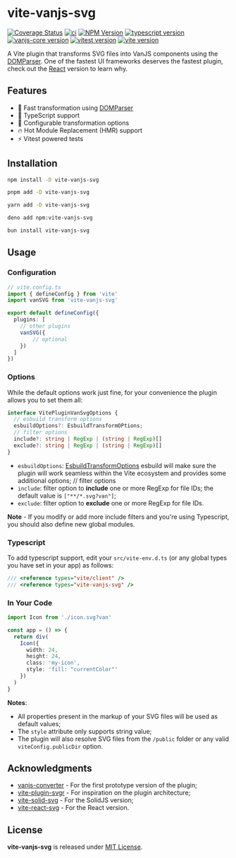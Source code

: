 # vite-vanjs-svg

[![Coverage Status](https://coveralls.io/repos/github/thednp/vite-vanjs-svg/badge.svg)](https://coveralls.io/github/thednp/vite-vanjs-svg)
[![ci](https://github.com/thednp/vite-vanjs-svg/actions/workflows/ci.yml/badge.svg)](https://github.com/thednp/vite-vanjs-svg/actions/workflows/ci.yml)
[![NPM Version](https://img.shields.io/npm/v/vite-vanjs-svg.svg)](https://www.npmjs.com/package/vite-vanjs-svg)
[![typescript version](https://img.shields.io/badge/typescript-5.7.3-brightgreen)](https://www.typescriptlang.org/)
[![vanjs-core version](https://img.shields.io/badge/vanjs--core-1.5.3-brightgreen)](https://github.com/vanjs-org/van)
[![vitest version](https://img.shields.io/badge/vitest-3.0.6-brightgreen)](https://www.vitest.dev/)
[![vite version](https://img.shields.io/badge/vite-6.1.1-brightgreen)](https://vite.dev)


A Vite plugin that transforms SVG files into VanJS components using the [DOMParser](https://github.com/thednp/domparser). One of the fastest UI frameworks deserves the fastest plugin, check out the [React](https://github.com/thednp/vite-react-svg) version to learn why.


## Features
* 🚀 Fast transformation using [DOMParser](https://github.com/thednp/domparser)
* 🎯 TypeScript support
* 🔧 Configurable transformation options
* 🔥 Hot Module Replacement (HMR) support
* ⚡ Vitest powered tests


## Installation

```bash
npm install -D vite-vanjs-svg
```

```bash
pnpm add -D vite-vanjs-svg
```

```bash
yarn add -D vite-vanjs-svg
```

```bash
deno add npm:vite-vanjs-svg
```

```bash
bun install vite-vanjs-svg
```


## Usage
### Configuration
```ts
// vite.config.ts
import { defineConfig } from 'vite'
import vanSVG from 'vite-vanjs-svg'

export default defineConfig({
  plugins: [
    // other plugins
    vanSVG({
        // optional
    })
  ]
})
```

### Options
While the default options work just fine, for your convenience the plugin allows you to set them all:

```ts
interface VitePluginVanSvgOptions {
  // esbuild transform options
  esbuildOptions?: EsbuildTransformOPtions;
  // filter options
  include?: string | RegExp | (string | RegExp)[]
  exclude?: string | RegExp | (string | RegExp)[]
}
```

* `esbuildOptions`: [EsbuildTransformOptions](https://esbuild.github.io/api/#transform) esbuild will make sure the plugin will work seamless within the Vite ecosystem and provides some additional options;
  // filter options
* `include`: filter option to **include** one or more RegExp for file IDs; the default value is `["**/*.svg?van"]`;
* `exclude`: filter option to **exclude** one or more RegExp for file IDs.

**Note** - If you modify or add more include filters and you're using Typescript, you should also define new global modules.


### Typescript
To add typescript support, edit your `src/vite-env.d.ts` (or any global types you have set in your app) as follows:

```ts
/// <reference types="vite/client" />
/// <reference types="vite-vanjs-svg" />
```


### In Your Code
```ts
import Icon from './icon.svg?van'

const app = () => {
  return div(
    Icon({ 
      width: 24,
      height: 24,
      class: 'my-icon',
      style: 'fill: "currentColor"'
    })
  )
}
```
**Notes**:
 * All properties present in the markup of your SVG files will be used as default values;
 * The `style` attribute only supports string value;
 * The plugin will also resolve SVG files from the `/public` folder or any valid `viteConfig.publicDir` option.


## Acknowledgments
* [vanjs-converter](https://github.com/vanjs-org/converter) - For the first prototype version of the plugin;
* [vite-plugin-svgr](https://github.com/pd4d10/vite-plugin-svgr) - For inspiration on the plugin architecture;
* [vite-solid-svg](https://github.com/thednp/vite-solid-svg) - For the SolidJS version;
* [vite-react-svg](https://github.com/thednp/vite-react-svg) - For the React version.


## License
**vite-vanjs-svg** is released under [MIT License](LICENSE).
